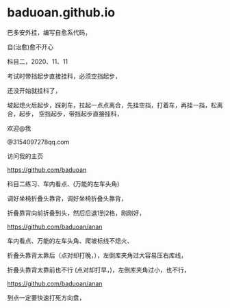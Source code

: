 # baduoan.github.io
巴多安外挂，编写自愈系代码，

自(治愈)愈不开心


科目二，2020、11、11

考试时带挡起步直接挂科，必须空挡起步，

还没开始就挂科了，

坡起熄火后起步，踩刹车，拉起一点点离合，先挂空挡，打着车，再挂一挡，松离合，起步，
空挡起步，带挡起步直接挂科，


欢迎@我

@3154097278qq.com

访问我的主页
 
 https://github.com/baduoan




科目二练习、车内看点、(万能的左车头角)

调好坐椅折叠头靠背，调好坐椅折叠头靠背，

折叠靠背向前折叠到头，然后后退1到2格，刚刚好，

https://github.com/baduoan/anan

车内看点、万能的左车头角、爬坡标线不熄火、


折叠头靠背太靠后（点对却打晚，），左倒库夹角过大容易压右库线，


折叠头靠背太靠前也不行 (点对却打早，)，左倒库夹角过小，也不行，

https://github.com/baduoan/anan

到点一定要快速打死方向盘，
